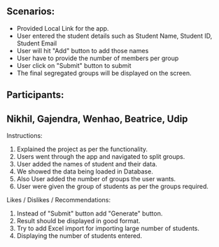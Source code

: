 ## Scenarios:

- Provided Local Link for the app.
- User entered the student details such as Student Name, Student ID, Student Email
- User will hit "Add" button to add those names
- User have to provide the number of members per group
- User click on "Submit" button to submit
- The final segregated groups will be displayed on the screen.


## Participants:

## Nikhil, Gajendra, Wenhao, Beatrice, Udip


Instructions:

1) Explained the project as per the functionality.
2) Users went through the app and navigated to split groups.
3) User added the names of student and their data.
4) We showed the data being loaded in Database.
5) Also User added the number of groups the user wants.
6) User were given the group of students as per the groups required.


Likes / Dislikes / Recommendations: 

1) Instead of "Submit" button add "Generate" button.
2) Result should be displayed in good format.
3) Try to add Excel import for importing large number of students.
4) Displaying the number of students entered.
